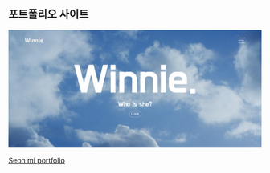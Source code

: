 ## 포트폴리오 사이트

<img src="./images/main.jpg">

<a href="https://classy-tanuki-046122.netlify.app">Seon mi portfolio</a>


